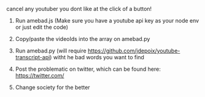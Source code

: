 cancel any youtuber you dont like at the click of a button!

1. Run amebad.js (Make sure you have a youtube api key as your node env or just edit the code)

2. Copy/paste the videoIds into the array on amebad.py

3. Run amebad.py (will require https://github.com/jdepoix/youtube-transcript-api) witht he bad words you want to find

4. Post the problematic on twitter, which can be found here: https://twitter.com/

5. Change society for the better
